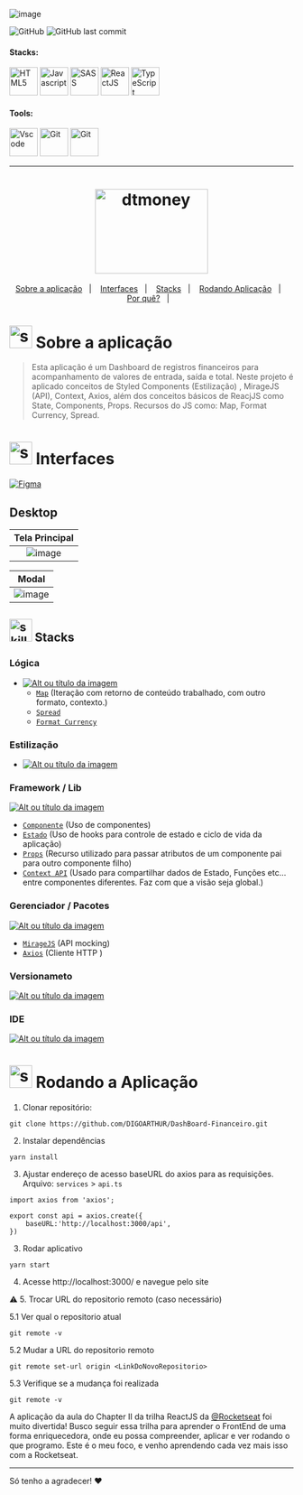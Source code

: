 <!-- VISUALIZAR NO VSCODE  CTRL + K  V -->

<!-- BADGES https://www.youtube.com/watch?v=cRoBt6AZgjc
https://dev.to/envoy_/150-badges-for-github-pnk

BUILD BADGES
https://shields.io
ICONS
https://simpleicons.org/?q=react
-->

 <!------------------------------------BANNER PROJECT-->

![image](https://user-images.githubusercontent.com/59892368/163741548-c53122c4-2bf7-4e96-b194-fbd7c2af4d41.png)


 <!------------------------------------SHIELDS PROJECT-->
![GitHub](https://img.shields.io/github/license/digoarthur/DashBoard-Financeiro)
![GitHub last commit](https://img.shields.io/github/last-commit/digoarthur/DashBoard-Financeiro)

 <!------------------------------------STACKS-->
 
#### Stacks:
<p align="left">

  
 <a href="https://developer.mozilla.org/pt-BR/docs/Web/HTML"><img  alt="HTML5"  width="50" height="50" src="https://user-images.githubusercontent.com/59892368/222955162-5b69600b-8953-45bd-9144-56fb3491d54e.svg"><a/>
   <a href="https://github.com/braziljs/eloquente-javascript"><img  alt="Javascript"  width="50" height="50" src="https://user-images.githubusercontent.com/59892368/210762520-8226f647-a814-4723-8e6d-ed0334550838.svg"><a/>
   <a href="https://sass-lang.com"><img  alt="SASS"  width="50" height="50" src="https://user-images.githubusercontent.com/59892368/163742043-d6c47b38-187c-47d5-8d09-b1870b86b612.png"><a/>
  <a href="https://pt-br.reactjs.org/"><img  alt="ReactJS"  width="50" height="50" src="https://user-images.githubusercontent.com/59892368/210763677-ee1a0283-eea7-45de-9589-86d7c50a8cb0.svg"><a/>
   <a href="https://www.typescriptlang.org/"><img  alt="TypeScript"  width="50" height="50" src="https://user-images.githubusercontent.com/59892368/210762527-ae3afe1f-fe36-46a9-98ad-35dbae4d1adf.svg"><a/>

</p>

     
     
     
 <!------------------------------------TOOLS-->
 #### Tools:

<p align="left">

 <a href="https://code.visualstudio.com/"><img  alt="Vscode"  width="50" height="50" src="https://user-images.githubusercontent.com/59892368/223381414-d3066c8b-c3ee-4fae-943d-481857e88000.svg"><a/>
 <a href="https://git-scm.com/"><img  alt="Git"  width="50" height="50" src="https://user-images.githubusercontent.com/59892368/223381109-88617798-75ae-4f3a-bc4a-1210637f818c.svg"><a/>
  <a href="https://yarnpkg.com"><img  alt="Git"  width="50" height="50" src="https://user-images.githubusercontent.com/59892368/197615074-2e78b82c-b853-455c-8920-272cf1ce6399.svg"><a/>   
 
</p>
     

---
    
  <!------------------------------------PROJECT ICON-->
  <h1 align="center">
  <img width="200" height="150" alt="dtmoney" title="dtmoney" src="https://user-images.githubusercontent.com/59892368/163898567-20684725-e8c1-49b9-8a52-4aedfeb3b7e3.svg" />
</h1>

 <!------------------------------------SUMMARY-->
   
  
<p align="center">
<a href="https://github.com/DIGOARTHUR/DashBoard-Financeiro#--sobre-a-aplicação-">Sobre a aplicação</a>&nbsp;&nbsp;&nbsp;|&nbsp;&nbsp;&nbsp;
<a href="https://github.com/DIGOARTHUR/DashBoard-Financeiro#--interfaces-"> Interfaces</a>&nbsp;&nbsp;&nbsp;|&nbsp;&nbsp;&nbsp;
<a href="https://github.com/DIGOARTHUR/DashBoard-Financeiro#-stacks-">Stacks</a>&nbsp;&nbsp;&nbsp;|&nbsp;&nbsp;&nbsp;
<a href="https://github.com/DIGOARTHUR/DashBoard-Financeiro#-rodando-a-aplicação">Rodando Aplicação</a>&nbsp;&nbsp;&nbsp;|&nbsp;&nbsp;&nbsp;
<a href="https://github.com/DIGOARTHUR/DashBoard-Financeiro#-por-quê--">Por quê?</a>&nbsp;&nbsp;&nbsp;|&nbsp;&nbsp;&nbsp;
</p> 

  
   <!------------------------------------DESCRIPTION-->
  
  
# <img  alt="skills"  width="40" height="40" src="https://user-images.githubusercontent.com/59892368/148622497-164365e8-f6b0-4f40-bc75-a0ed4da6059b.png">  Sobre a aplicação <!---write here : talk a little about project: what's does, example.  -->
> Esta aplicação é um Dashboard de registros financeiros para acompanhamento de valores de entrada, saída e total. Neste projeto é aplicado conceitos de Styled Components (Estilização) , MirageJS (API), Context, Axios, além dos conceitos básicos de ReacjJS como State, Components, Props. Recursos do JS como: Map, Format Currency, Spread.

  <!------------------------------------LAYOUT -->

# <img  alt="skills"  width="40" height="40" src="https://user-images.githubusercontent.com/59892368/149667468-f228e4e8-c2f0-474d-858d-6b9216f49b2f.png">  Interfaces <!---write here : demonstration of the application layout.  -->
<a href="https://www.figma.com/file/0xmu9mj2TJYoIOubBFWsk5/dtmoney-Ignite-(Copy)?node-id=0%3A1" target="_blank"><img alt="Figma" src="https://img.shields.io/badge/figma%20-%23F24E1E.svg?&style=for-the-badge&logo=figma&logoColor=white"/></a>
    
## Desktop

|                             Tela Principal                             |
| :-------------------------------------------------------------------: |
|   ![image](https://user-images.githubusercontent.com/59892368/178364272-4741ee5d-b05f-47df-9e95-7d985d116d1a.png) |


|                             Modal                             |
| :-------------------------------------------------------------------: |
|  ![image](https://user-images.githubusercontent.com/59892368/178840668-83e941d6-e975-48ce-9eaa-cbda715f53a8.png) |






  

  

<!------------------------------------LIST: STACKS , LIBS & TOOLS-->

## <img  alt="skills"  width="40" height="40" src="https://user-images.githubusercontent.com/59892368/197614534-e12fb94a-b5cf-44ff-8d57-debad7299b0b.png"> Stacks <!---write here: learned concepts; -->

### Lógica 
*  <a href="https://devdigoarthur.notion.site/Map-a87c73417a064372b122bf448f4c6ed4"> ![Alt ou título da imagem](https://img.shields.io/badge/-JavaScript-/?logo=JavaScript&logoColor=white&color=yellow)<a/>
   * [`Map`](https://developer.mozilla.org/pt-BR/docs/Web/JavaScript/Reference/Global_Objects/Map) (Iteração com retorno de conteúdo trabalhado, com outro formato, contexto.)
   * [`Spread`](https://developer.mozilla.org/pt-BR/docs/Web/JavaScript/Reference/Operators/Spread_syntax)
   * [`Format Currency`](https://stackoverflow.com/questions/60011347/intl-numberformat-doesnt-convert-to-pt-br-locale)
   


   
### Estilização 
* <a href="https://developer.mozilla.org/pt-BR/docs/Web/CSS"> ![Alt ou título da imagem](https://img.shields.io/badge/-styledComponents-/?logo=styled-components&logoColor=white&color=orange)<a/>

   
### Framework / Lib
<a href="https://reactjs.org"> ![Alt ou título da imagem](https://img.shields.io/badge/-ReactJS-/?logo=React&logoColor=white&color=blue)<a/> 
  * [`Componente`](https://reactjs.org/docs/components-and-props.html) (Uso de componentes)
  * [`Estado`](https://reactjs.org/docs/state-and-lifecycle.html) (Uso de hooks para controle de estado e ciclo de vida da aplicação)
  * [`Props`](https://reactjs.org/docs/state-and-lifecycle.html) (Recurso utilizado para passar atributos de um componente pai para outro componente filho)
  * [`Context API`](https://reactjs.org/docs/context.html) (Usado para compartilhar dados de Estado, Funções etc... entre componentes diferentes. Faz com que a visão seja global.)
  
  
### Gerenciador / Pacotes
 <a href="https://yarnpkg.com"> ![Alt ou título da imagem](https://img.shields.io/badge/-Yarn-/?logo=Yarn&logoColor=white&color=blue)<a/> 
  * [`MirageJS`](https://miragejs.com) (API mocking)
  * [`Axios`](https://axios-http.com/ptbr/docs/intro) (Cliente HTTP )
  
 ### Versionameto
 <a href="https://git-scm.com"> ![Alt ou título da imagem](https://img.shields.io/badge/-Git-/?logo=Git&logoColor=white&color=red)<a/> 
 ### IDE
 <a href="https://code.visualstudio.com"> ![Alt ou título da imagem](https://img.shields.io/badge/-VisualStudioCode-/?logo=VisualStudioCode&logoColor=white&color=informational)<a/>  




<!--
# <img  alt="skills"  width="40" height="40" src="https://user-images.githubusercontent.com/59892368/148622723-8e753e71-6bbf-46c3-b1b5-4fcc3d841a88.png"> Observações

:white_check_mark: FrontEnd
-->


  <!------------------------------------RUN APP-->
 
 # <img  alt="skills"  width="40" height="40" src="https://user-images.githubusercontent.com/59892368/142216697-dd93272c-c614-4664-9d63-c4e4dfc3e0f3.gif"> Rodando a Aplicação
 


1. Clonar repositório:

```
git clone https://github.com/DIGOARTHUR/DashBoard-Financeiro.git
```

2. Instalar dependências

```
yarn install
```
 
3. Ajustar endereço de acesso baseURL do axios para as requisições. Arquivo: `services` > `api.ts`
 
```
import axios from 'axios';

export const api = axios.create({
    baseURL:'http://localhost:3000/api',
})
```
 
3. Rodar aplicativo

```
yarn start
```

4. Acesse http://localhost:3000/ e navegue pelo site

:warning: 5. Trocar URL do repositorio remoto (caso necessário)

  5.1 Ver qual o repositorio atual
```
git remote -v
```
  5.2 Mudar a URL do repositorio remoto
```
git remote set-url origin <LinkDoNovoRepositorio>
```
  5.3 Verifique se a mudança foi realizada
```
git remote -v
```

  <!------------------------------------WHY/THANKS->
  
 # <img  alt="skills"  width="40" height="40" src="https://user-images.githubusercontent.com/59892368/148622627-c1eaa513-ca90-49e2-b5b8-c11d369becef.png"> Por quê?  <!---write here : motivation that led to created ; why did you do this program?   -->
A aplicação da aula do Chapter II da trilha ReactJS da [@Rocketseat](https://github.com/Rocketseat) foi muito divertida! Busco seguir essa trilha para aprender o FrontEnd de uma forma enriquecedora, onde eu possa compreender, aplicar e ver rodando o que programo. Este é o meu foco, e venho aprendendo cada vez mais isso com a Rocketseat.
   
   ---
  Só tenho a agradecer! ♥
 
 
